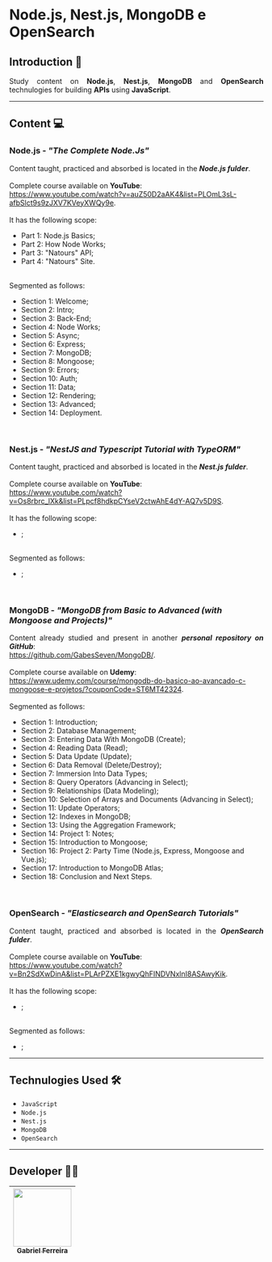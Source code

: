 # Node.js, Nest.js, MongoDB e OpenSearch <br>

## Introduction 📜 <br> 

<p style="text-align: justify;">
    Study content on <strong>Node.js</strong>, <strong>Nest.js</strong>, <strong>MongoDB</strong> and <strong>OpenSearch</strong> technulogies for building <strong>APIs</strong> using <strong>JavaScript</strong>. 
</p>

<hr>

## Content 💻 <br>

### Node.js - <em>"The Complete Node.Js"</em><br>

<p style="text-align: justify;">
    Content taught, practiced and absorbed is located in the <strong><em>Node.js fulder</em></strong>. 
    <br>
    <br>
    Complete course available on <strong>YouTube</strong>:<br><a href='https://www.youtube.com/watch?v=auZ50D2aAK4&list=PLOmL3sL-afbSlct9s9zJXV7KVeyXWQy9e'>https://www.youtube.com/watch?v=auZ50D2aAK4&list=PLOmL3sL-afbSlct9s9zJXV7KVeyXWQy9e</a>. 
    <br>
    <br>
    It has the following scope: 
    <ul>
        <li>Part 1: Node.js Basics;</li>
        <li>Part 2: How Node Works;</li>
        <li>Part 3: "Natours" API;</li>
        <li>Part 4: "Natours" Site.</li>
    </ul>
    <br>
    Segmented as follows: 
    <ul>
        <li>Section 1: Welcome;</li>
        <li>Section 2: Intro;</li>
        <li>Section 3: Back-End;</li>
        <li>Section 4: Node Works;</li>
        <li>Section 5: Async;</li>
        <li>Section 6: Express;</li>
        <li>Section 7: MongoDB;</li>
        <li>Section 8: Mongoose;</li>
        <li>Section 9: Errors;</li>
        <li>Section 10: Auth;</li>
        <li>Section 11: Data;</li>
        <li>Section 12: Rendering;</li>
        <li>Section 13: Advanced;</li>
        <li>Section 14: Deployment.</li>
    </ul>
</p>

<br>

### Nest.js - <em>"NestJS and Typescript Tutorial with TypeORM"</em><br>

<p style="text-align: justify;">
    Content taught, practiced and absorbed is located in the <strong><em>Nest.js fulder</em></strong>. 
    <br>
    <br>
    Complete course available on <strong>YouTube</strong>:<br><a href='https://www.youtube.com/watch?v=Os8rbrc_lXk&list=PLpcf8hdkpCYseV2ctwAhE4dY-AQ7v5D9S'>https://www.youtube.com/watch?v=Os8rbrc_lXk&list=PLpcf8hdkpCYseV2ctwAhE4dY-AQ7v5D9S</a>. 
    <br>
    <br>
    It has the following scope:
    <ul>
        <li>;</li>
    </ul>
    <br>
    Segmented as follows: 
    <ul>
        <li>;</li>
    </ul>
</p>

<br>

### MongoDB - <em>"MongoDB from Basic to Advanced (with Mongoose and Projects)"</em><br>

<p style="text-align: justify;">
    Content already studied and present in another <strong><em>personal repository on GitHub</em></strong>:<br><a href='https://github.com/GabesSeven/MongoDB/'>https://github.com/GabesSeven/MongoDB/</a>. 
    <br>
    <br>
    Complete course available on <strong>Udemy</strong>:<br><a href='https://www.udemy.com/course/mongodb-do-basico-ao-avancado-c-mongoose-e-projetos/?couponCode=ST6MT42324'>https://www.udemy.com/course/mongodb-do-basico-ao-avancado-c-mongoose-e-projetos/?couponCode=ST6MT42324</a>. 
    <br>
    <br>
    Segmented as follows:
    <ul>
        <li>Section 1: Introduction;</li>
        <li>Section 2: Database Management;</li>
        <li>Section 3: Entering Data With MongoDB (Create);</li>
        <li>Section 4: Reading Data (Read);</li>
        <li>Section 5: Data Update (Update);</li>
        <li>Section 6: Data Removal (Delete/Destroy);</li>
        <li>Section 7: Immersion Into Data Types;</li>
        <li>Section 8: Query Operators (Advancing in Select);</li>
        <li>Section 9: Relationships (Data Modeling);</li>
        <li>Section 10: Selection of Arrays and Documents (Advancing in Select);</li>
        <li>Section 11: Update Operators;</li>
        <li>Section 12: Indexes in MongoDB;</li>
        <li>Section 13: Using the Aggregation Framework;</li>
        <li>Section 14: Project 1: Notes;</li>
        <li>Section 15: Introduction to Mongoose;</li>
        <li>Section 16: Project 2: Party Time (Node.js, Express, Mongoose and Vue.js);</li>
        <li>Section 17: Introduction to MongoDB Atlas;</li>
        <li>Section 18: Conclusion and Next Steps.</li>
    </ul>
</p>

<br>

### OpenSearch - <em>"Elasticsearch and OpenSearch Tutorials"</em><br>

<p style="text-align: justify;">
    Content taught, practiced and absorbed is located in the <strong><em>OpenSearch fulder</em></strong>. 
    <br>
    <br>
    Complete course available on <strong>YouTube</strong>:<br><a href='https://www.youtube.com/watch?v=Bn2SdXwDinA&list=PLArPZXE1kgwyQhFINDVNxlnI8ASAwyKik'>https://www.youtube.com/watch?v=Bn2SdXwDinA&list=PLArPZXE1kgwyQhFINDVNxlnI8ASAwyKik</a>. 
    <br>
    <br>
    It has the following scope:
    <ul>
        <li>;</li>
    </ul>
    <br>
    Segmented as follows: 
    <ul>
        <li>;</li>
    </ul>
</p>  

<hr>

## Technulogies Used 🛠️ <br>

- ``JavaScript``
- ``Node.js``
- ``Nest.js``
- ``MongoDB``
- ``OpenSearch``

<!--
<br>
<br>

![GIT](https://img.shields.io/badge/git-F05032?logo=git&logoCulor=white&style=for-the-badge) &nbsp;

![GITHUB](https://img.shields.io/badge/github-181717?logo=git&logoCulor=white&style=for-the-badge) &nbsp;

![KOTLIN](https://img.shields.io/badge/kotlin-7F52FF?logo=kotlin&logoCulor=white&style=for-the-badge) &nbsp;

![JAVA](https://img.shields.io/badge/Java-ED8B00?logo=java&logoCulor=white&style=for-the-badge) &nbsp;

![GRADLE](https://img.shields.io/badge/gradle-02303A?logo=gradle&logoCulor=white&style=for-the-badge) &nbsp;

![SPRING](https://img.shields.io/badge/spring-6DB33F?logo=spring&logoCulor=white&style=for-the-badge) &nbsp;

![SPRING BOOT](https://img.shields.io/badge/springboot-6DB33F?logo=springboot&logoCulor=white&style=for-the-badge) &nbsp;

![SWAGGER](https://img.shields.io/badge/swagger-85EA2D?logo=swagger&logoCulor=white&style=for-the-badge) &nbsp;

![H2 DATABASE](https://img.shields.io/badge/H2DATABASE-1316BF?logo=databricks&logoCulor=white&style=for-the-badge) &nbsp;

![HIBERNATE](https://img.shields.io/badge/hibernate-59666C?logo=hibernate&logoCulor=white&style=for-the-badge) &nbsp;

![FLYWAY](https://img.shields.io/badge/flyway-CC0200?logo=flyway&logoCulor=white&style=for-the-badge) &nbsp; -->

<hr>

## Developer 🧑‍💻 <br>
| [<img src="https://avatars.githubusercontent.com/u/37443722?v=4" width=115><br><sub>Gabriel Ferreira</sub>](https://github.com/GabesSeven)
| :---: 
